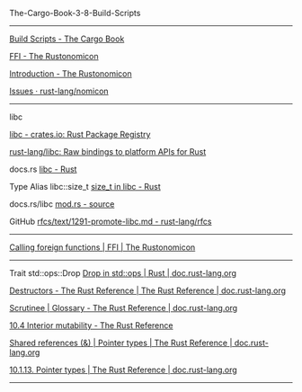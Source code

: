 The-Cargo-Book-3-8-Build-Scripts

____

[Build Scripts - The Cargo Book](https://doc.rust-lang.org/cargo/reference/build-scripts.html#outputs-of-the-build-script)

[FFI - The Rustonomicon](https://doc.rust-lang.org/nomicon/ffi.html)

[Introduction - The Rustonomicon](https://doc.rust-lang.org/nomicon/intro.html)

[Issues · rust-lang/nomicon](https://github.com/rust-lang/nomicon/issues)

____

libc

[libc - crates.io: Rust Package Registry](https://crates.io/crates/libc)

[rust-lang/libc: Raw bindings to platform APIs for Rust](https://github.com/rust-lang/libc)

docs.rs [libc - Rust](https://docs.rs/libc/0.2.158/libc/)

Type Alias libc::size_t [size_t in libc - Rust](https://docs.rs/libc/0.2.158/libc/type.size_t.html)

docs.rs/libc [mod.rs - source](https://docs.rs/libc/0.2.158/src/libc/unix/mod.rs.html#19)

GitHub [rfcs/text/1291-promote-libc.md - rust-lang/rfcs](https://github.com/rust-lang/rfcs/blob/HEAD/text/1291-promote-libc.md)

____

[Calling foreign functions | FFI | The Rustonomicon](https://doc.rust-lang.org/nomicon/ffi.html#calling-foreign-functions)

____

Trait std::ops::Drop [Drop in std::ops | Rust | doc.rust-lang.org](https://doc.rust-lang.org/std/ops/trait.Drop.html)

[Destructors - The Rust Reference | The Rust Reference | doc.rust-lang.org](https://doc.rust-lang.org/reference/destructors.html)

[Scrutinee | Glossary - The Rust Reference | doc.rust-lang.org](https://doc.rust-lang.org/reference/glossary.html#scrutinee)

[10.4 Interior mutability - The Rust Reference](https://doc.rust-lang.org/reference/interior-mutability.html)

[Shared references (&) | Pointer types | The Rust Reference | doc.rust-lang.org](https://doc.rust-lang.org/reference/types/pointer.html#shared-references-)

[10.1.13. Pointer types | The Rust Reference | doc.rust-lang.org](https://doc.rust-lang.org/reference/types/pointer.html#pointer-types)

____
